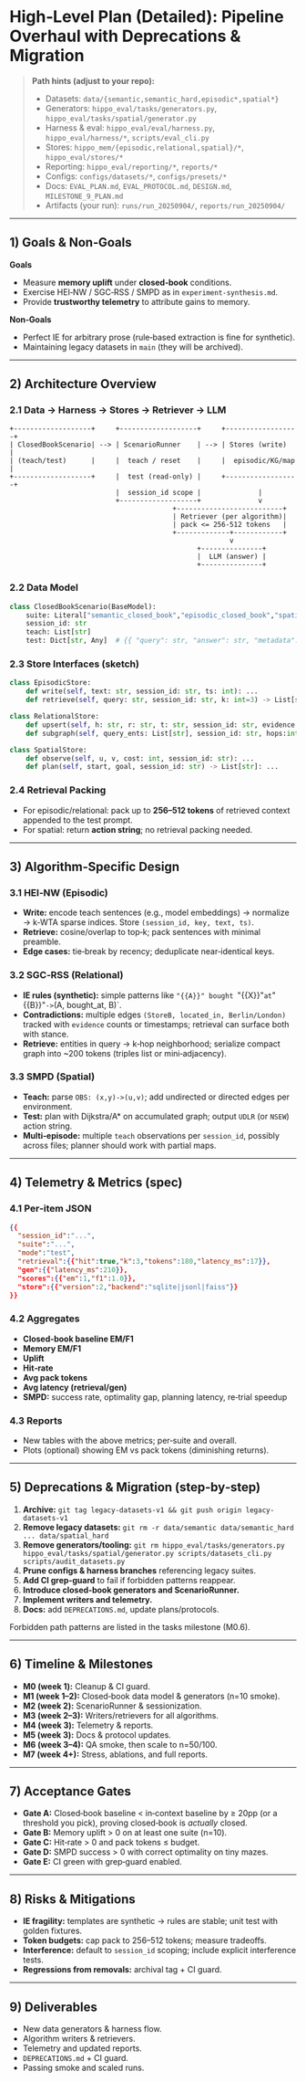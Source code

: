 # High‑Level Plan (Detailed): Pipeline Overhaul with Deprecations & Migration


> **Path hints (adjust to your repo):**
> - Datasets: `data/{semantic,semantic_hard,episodic*,spatial*}`
> - Generators: `hippo_eval/tasks/generators.py`, `hippo_eval/tasks/spatial/generator.py`
> - Harness & eval: `hippo_eval/eval/harness.py`, `hippo_eval/harness/*`, `scripts/eval_cli.py`
> - Stores: `hippo_mem/{episodic,relational,spatial}/*`, `hippo_eval/stores/*`
> - Reporting: `hippo_eval/reporting/*`, `reports/*`
> - Configs: `configs/datasets/*`, `configs/presets/*`
> - Docs: `EVAL_PLAN.md`, `EVAL_PROTOCOL.md`, `DESIGN.md`, `MILESTONE_9_PLAN.md`
> - Artifacts (your run): `runs/run_20250904/`, `reports/run_20250904/`


---

## 1) Goals & Non‑Goals

**Goals**
- Measure **memory uplift** under **closed‑book** conditions.
- Exercise HEI‑NW / SGC‑RSS / SMPD as in `experiment-synthesis.md`.
- Provide **trustworthy telemetry** to attribute gains to memory.

**Non‑Goals**
- Perfect IE for arbitrary prose (rule‑based extraction is fine for synthetic).
- Maintaining legacy datasets in `main` (they will be archived).

---

## 2) Architecture Overview

### 2.1 Data → Harness → Stores → Retriever → LLM

```
+-------------------+     +-------------------+     +------------------+
| ClosedBookScenario| --> | ScenarioRunner    | --> | Stores (write)   |
| (teach/test)      |     |  teach / reset    |     |  episodic/KG/map |
+-------------------+     |  test (read-only) |     +------------------+
                          |  session_id scope |              |
                          +-------------------+              v
                                        +--------------------------+
                                        | Retriever (per algorithm)|
                                        | pack <= 256-512 tokens   |
                                        +-------------+------------+
                                                      v
                                              +---------------+
                                              |  LLM (answer) |
                                              +---------------+
```

### 2.2 Data Model
```python
class ClosedBookScenario(BaseModel):
    suite: Literal["semantic_closed_book","episodic_closed_book","spatial_explore"]
    session_id: str
    teach: List[str]
    test: Dict[str, Any]  # {{ "query": str, "answer": str, "metadata": dict }}
```

### 2.3 Store Interfaces (sketch)
```python
class EpisodicStore:
    def write(self, text: str, session_id: str, ts: int): ...
    def retrieve(self, query: str, session_id: str, k: int=3) -> List[str]: ...

class RelationalStore:
    def upsert(self, h: str, r: str, t: str, session_id: str, evidence:int=1): ...
    def subgraph(self, query_ents: List[str], session_id: str, hops:int=2): ...

class SpatialStore:
    def observe(self, u, v, cost: int, session_id: str): ...
    def plan(self, start, goal, session_id: str) -> List[str]: ...
```

### 2.4 Retrieval Packing
- For episodic/relational: pack up to **256–512 tokens** of retrieved context appended to the test prompt.
- For spatial: return **action string**; no retrieval packing needed.

---

## 3) Algorithm‑Specific Design

### 3.1 HEI‑NW (Episodic)
- **Write:** encode teach sentences (e.g., model embeddings) → normalize → k‑WTA sparse indices. Store `(session_id, key, text, ts)`.
- **Retrieve:** cosine/overlap to top‑k; pack sentences with minimal preamble.
- **Edge cases:** tie‑break by recency; deduplicate near‑identical keys.

### 3.2 SGC‑RSS (Relational)
- **IE rules (synthetic):** simple patterns like `"{{A}}" bought `"{{X}}"` at `"{{B}}"` -> `(A, bought_at, B)`.
- **Contradictions:** multiple edges `(StoreB, located_in, Berlin/London)` tracked with `evidence` counts or timestamps; retrieval can surface both with stance.
- **Retrieve:** entities in query → k‑hop neighborhood; serialize compact graph into ~200 tokens (triples list or mini‑adjacency).

### 3.3 SMPD (Spatial)
- **Teach:** parse `OBS: (x,y)->(u,v)`; add undirected or directed edges per environment.
- **Test:** plan with Dijkstra/A* on accumulated graph; output `UDLR` (or `NSEW`) action string.
- **Multi‑episode:** multiple `teach` observations per `session_id`, possibly across files; planner should work with partial maps.

---

## 4) Telemetry & Metrics (spec)

### 4.1 Per‑item JSON
```json
{{
  "session_id":"...",
  "suite":"...",
  "mode":"test",
  "retrieval":{{"hit":true,"k":3,"tokens":180,"latency_ms":17}},
  "gen":{{"latency_ms":210}},
  "scores":{{"em":1,"f1":1.0}},
  "store":{{"version":2,"backend":"sqlite|jsonl|faiss"}}
}}
```

### 4.2 Aggregates
- **Closed‑book baseline EM/F1**
- **Memory EM/F1**
- **Uplift**
- **Hit‑rate**
- **Avg pack tokens**
- **Avg latency (retrieval/gen)**
- **SMPD:** success rate, optimality gap, planning latency, re‑trial speedup

### 4.3 Reports
- New tables with the above metrics; per‑suite and overall.
- Plots (optional) showing EM vs pack tokens (diminishing returns).

---

## 5) Deprecations & Migration (step‑by‑step)

1. **Archive:** `git tag legacy-datasets-v1 && git push origin legacy-datasets-v1`  
2. **Remove legacy datasets:** `git rm -r data/semantic data/semantic_hard ... data/spatial_hard`  
3. **Remove generators/tooling:** `git rm hippo_eval/tasks/generators.py hippo_eval/tasks/spatial/generator.py scripts/datasets_cli.py scripts/audit_datasets.py`  
4. **Prune configs & harness branches** referencing legacy suites.  
5. **Add CI grep‑guard** to fail if forbidden patterns reappear.  
6. **Introduce closed‑book generators and ScenarioRunner.**  
7. **Implement writers and telemetry.**  
8. **Docs:** add `DEPRECATIONS.md`, update plans/protocols.

Forbidden path patterns are listed in the tasks milestone (M0.6).

---

## 6) Timeline & Milestones

- **M0 (week 1):** Cleanup & CI guard.  
- **M1 (week 1–2):** Closed‑book data model & generators (n=10 smoke).  
- **M2 (week 2):** ScenarioRunner & sessionization.  
- **M3 (week 2–3):** Writers/retrievers for all algorithms.  
- **M4 (week 3):** Telemetry & reports.  
- **M5 (week 3):** Docs & protocol updates.  
- **M6 (week 3–4):** QA smoke, then scale to n=50/100.  
- **M7 (week 4+):** Stress, ablations, and full reports.

---

## 7) Acceptance Gates

- **Gate A:** Closed‑book baseline < in‑context baseline by ≥ 20pp (or a threshold you pick), proving closed‑book is *actually* closed.  
- **Gate B:** Memory uplift > 0 on at least one suite (n=10).  
- **Gate C:** Hit‑rate > 0 and pack tokens ≤ budget.  
- **Gate D:** SMPD success > 0 with correct optimality on tiny mazes.  
- **Gate E:** CI green with grep‑guard enabled.

---

## 8) Risks & Mitigations

- **IE fragility:** templates are synthetic → rules are stable; unit test with golden fixtures.  
- **Token budgets:** cap pack to 256–512 tokens; measure tradeoffs.  
- **Interference:** default to `session_id` scoping; include explicit interference tests.  
- **Regressions from removals:** archival tag + CI guard.

---

## 9) Deliverables

- New data generators & harness flow.  
- Algorithm writers & retrievers.  
- Telemetry and updated reports.  
- `DEPRECATIONS.md` + CI guard.  
- Passing smoke and scaled runs.
